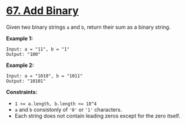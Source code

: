 # [67. Add Binary](https://leetcode.com/problems/add-binary/description/)

Given two binary strings `a` and `b`, return their sum as a binary string.

**Example 1:** 

```
Input: a = "11", b = "1"
Output: "100"
```

**Example 2:** 

```
Input: a = "1010", b = "1011"
Output: "10101"
```

**Constraints:** 

- `1 <= a.length, b.length <= 10^4`
- `a` and `b` consistonly of `'0'` or `'1'` characters.
- Each string does not contain leading zeros except for the zero itself.
